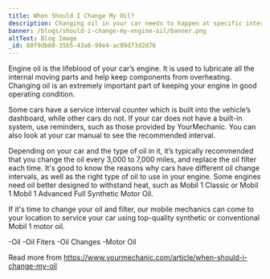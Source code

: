 ```yaml
---
title: When Should I Change My Oil?
description: Changing oil in your car needs to happen at specific intervals. Oil change intervals vary, but it's best to change oil every 3,000 to 7,000 miles.
banner: /blogs/should-i-change-my-engine-oil/banner.png
altText: Blog Image
_id: 60f9db60-35b5-43a6-99e4-ac09d73d2d76
---
```


Engine oil is the lifeblood of your car’s engine. It is used to lubricate all the internal moving parts and help keep components from overheating. Changing oil is an extremely important part of keeping your engine in good operating condition.

Some cars have a service interval counter which is built into the vehicle’s dashboard, while other cars do not. If your car does not have a built-in system, use reminders, such as those provided by YourMechanic. You can also look at your car manual to see the recommended interval.

Depending on your car and the type of oil in it, it’s typically recommended that you change the oil every 3,000 to 7,000 miles, and replace the oil filter each time. It's good to know the reasons why cars have different oil change intervals, as well as the right type of oil to use in your engine. Some engines need oil better designed to withstand heat, such as Mobil 1 Classic or Mobil 1 Mobil 1 Advanced Full Synthetic Motor Oil.

If it's time to change your oil and filter, our mobile mechanics can come to your location to service your car using top-quality synthetic or conventional Mobil 1 motor oil.

-Oil
-Oil Fiters
-Oil Changes
-Motor Oil

Read more from https://www.yourmechanic.com/article/when-should-i-change-my-oil

